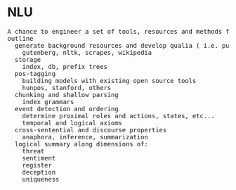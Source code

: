 NLU
===
<pre>
A chance to engineer a set of tools, resources and methods for NLU.
outline
  generate background resources and develop qualia ( i.e. pustejovsky )
    gutenberg, nltk, scrapes, wikipedia
  storage
    index, db, prefix trees
  pos-tagging
    building models with existing open source tools
    hunpos, stanford, others
  chunking and shallow parsing
    index grammars
  event detection and ordering
    determine proximal roles and actions, states, etc...
    temporal and logical axioms
  cross-sentential and discourse properties
    anaphora, inference, summarization
  logical summary along dimensions of:
    threat
    sentiment
    register
    deception
    uniqueness
</pre>
